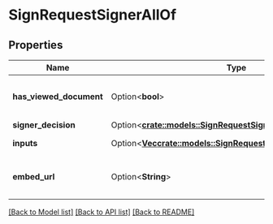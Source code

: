 # SignRequestSignerAllOf

## Properties

Name | Type | Description | Notes
------------ | ------------- | ------------- | -------------
**has_viewed_document** | Option<**bool**> | Set to `true` if the signer views the document | [optional][readonly]
**signer_decision** | Option<[**crate::models::SignRequestSignerAllOfSignerDecision**](SignRequestSigner_allOf_signer_decision.md)> |  | [optional]
**inputs** | Option<[**Vec<crate::models::SignRequestSignerInput>**](SignRequestSignerInput.md)> |  | [optional][readonly]
**embed_url** | Option<**String**> | URL to direct a signer to for signing | [optional][readonly]

[[Back to Model list]](../README.md#documentation-for-models) [[Back to API list]](../README.md#documentation-for-api-endpoints) [[Back to README]](../README.md)


